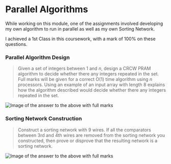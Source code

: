 # Parallel Algorithms

While working on this module, one of the assignments involved developing my own algorithm to run in parallel as well as my own Sorting Network.

I achieved a 1st Class in this coursework, with a mark of 100% on these questions.

### Parallel Algorithm Design

>Given a set of integers between 1 and *n*, design a CRCW PRAM algorithm to decide whether there any integers repeated in the set. Full marks will be given for a correct O(1) time algorithm using *n* processors. Using an example of an input array with length 8 explains how the algorithm described would decide whether there any integers repeated in the set.

![Image of the answer to the above with full marks](https://github.com/KeithTho/University/assets/102043623/49771d37-169e-4b67-acda-98921b420a31)


### Sorting Network Construction

>Construct a sorting network with 9 wires. If all the comparators between 3rd and 4th wires are removed from the sorting network you constructed, then prove or disprove that the resulting network is a sorting network. 

![Image of the answer to the above with full marks](https://github.com/KeithTho/University/assets/102043623/9375fa9a-8645-4f2e-bd24-64217e7adc59)
